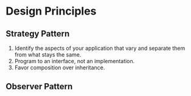 # Design Principles 

Strategy Pattern
----------------

1) Identify the aspects of your application that vary and separate them from what stays the same.
2) Program to an interface, not an implementation.
3) Favor composition over inheritance.


Observer Pattern
----------------

